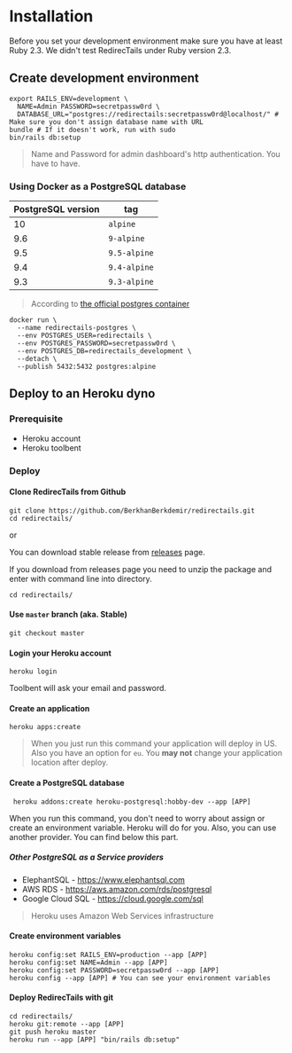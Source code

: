 # Installation

Before you set your development environment make sure you have at least Ruby 2.3. We didn't test RedirecTails under Ruby version 2.3.

## Create development environment

```shell
export RAILS_ENV=development \
  NAME=Admin PASSWORD=secretpassw0rd \
  DATABASE_URL="postgres://redirectails:secretpassw0rd@localhost/" # Make sure you don't assign database name with URL
bundle # If it doesn't work, run with sudo
bin/rails db:setup
```

> Name and Password for admin dashboard's http authentication. You have to have.

### Using Docker as a PostgreSQL database

| PostgreSQL version | tag          |
| ------------------ | ------------ |
| 10                 | `alpine`     |
| 9.6                | `9-alpine`   |
| 9.5                | `9.5-alpine` |
| 9.4                | `9.4-alpine` |
| 9.3                | `9.3-alpine` |

> According to [the official postgres container](https://hub.docker.com/_/postgres/)

```shell
docker run \
  --name redirectails-postgres \
  --env POSTGRES_USER=redirectails \
  --env POSTGRES_PASSWORD=secretpassw0rd \
  --env POSTGRES_DB=redirectails_development \
  --detach \
  --publish 5432:5432 postgres:alpine
```

## Deploy to an Heroku dyno

### Prerequisite

* Heroku account
* Heroku toolbent

### Deploy

#### Clone RedirecTails from Github

```shell
git clone https://github.com/BerkhanBerkdemir/redirectails.git
cd redirectails/
```

or

You can download stable release from [releases](https://github.com/BerkhanBerkdemir/redirectails/releases) page.

If you download from releases page you need to unzip the package and enter with command line into directory.

```shell
cd redirectails/
```

#### Use `master` branch (aka. Stable)

```shell
git checkout master
```

#### Login your Heroku account

```shell
heroku login
```

Toolbent will ask your email and password.

#### Create an application

```shell
heroku apps:create
```

> When you just run this command your application will deploy in US. Also you have an option for `eu`. You **may not** change your application location after deploy.

#### Create a PostgreSQL database

```shell
 heroku addons:create heroku-postgresql:hobby-dev --app [APP]
```

When you run this command, you don't need to worry about assign or create an environment variable. Heroku will do for you. Also, you can use another provider. You can find below this part.

##### Other PostgreSQL as a Service providers

* ElephantSQL - https://www.elephantsql.com
* AWS RDS - https://aws.amazon.com/rds/postgresql
* Google Cloud SQL - https://cloud.google.com/sql

> Heroku uses Amazon Web Services infrastructure

#### Create environment variables

```shell
heroku config:set RAILS_ENV=production --app [APP]
heroku config:set NAME=Admin --app [APP]
heroku config:set PASSWORD=secretpassw0rd --app [APP]
heroku config --app [APP] # You can see your environment variables
```

#### Deploy RedirecTails with git

```shell
cd redirectails/
heroku git:remote --app [APP]
git push heroku master
heroku run --app [APP] "bin/rails db:setup"
```
